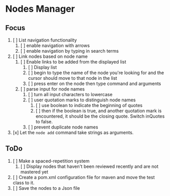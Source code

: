 # Nodes Manager

## Focus
1. [ ] List navigation functionality
   1. [ ] enable navigation with arrows
   2. [ ] enable navigation by typing in search terms
2. [ ] Link nodes based on node name
   1. [ ] Enable links to be added from the displayed list
      1. [ ] Display list
      2. [ ] begin to type the name of the node you're looking for and the cursor should move to that node in the list
      3. [ ] press enter on the node then type command and arguments
   2. [ ] parse input for node names
      1. [ ] turn all input characters to lowercase
      2. [ ] user quotation marks to distinguish node names
         1. [ ] use boolean to indicate the beginning of quotes
         2. [ ] then if the boolean is true, and another quotation mark is encountered, it should be the closing quote. Switch inQuotes to false.
      3. [ ] prevent duplicate node names
3. [x] Let the ```node add``` command take strings as arguments.

## ToDo
1. [ ] Make a spaced-repetition system
   1. [ ] Display nodes that haven't been reviewed recently and are not mastered yet
2. [ ] Create a pom.xml configuration file for maven and move the test class to it.
3. [ ] Save the nodes to a Json file